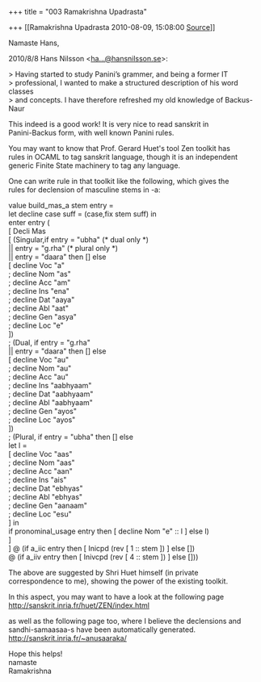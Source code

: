 +++
title = "003 Ramakrishna Upadrasta"

+++
[[Ramakrishna Upadrasta	2010-08-09, 15:08:00 [Source](https://groups.google.com/g/samskrita/c/L-Lm-bnKdVE)]]



Namaste Hans,

2010/8/8 Hans Nilsson \<[ha...@hansnilsson.se]()\>:

  
\> Having started to study Panini’s grammer, and being a former IT  
\> professional, I wanted to make a structured description of his word classes  
\> and concepts. I have therefore refreshed my old knowledge of Backus-Naur

This indeed is a good work! It is very nice to read sanskrit in  
Panini-Backus form, with well known Panini rules.

You may want to know that Prof. Gerard Huet's tool Zen toolkit has  
rules in OCAML to tag sanskrit language, though it is an independent  
generic Finite State machinery to tag any language.

One can write rule in that toolkit like the following, which gives the  
rules for declension of masculine stems in -a:

value build_mas_a stem entry =  
let decline case suff = (case,fix stem suff) in  
enter entry (  
\[ Decli Mas  
\[ (Singular,if entry = "ubha" (\* dual only \*)  
\|\| entry = "g.rha" (\* plural only \*)  
\|\| entry = "daara" then \[\] else  
\[ decline Voc "a"  
; decline Nom "as"  
; decline Acc "am"  
; decline Ins "ena"  
; decline Dat "aaya"  
; decline Abl "aat"  
; decline Gen "asya"  
; decline Loc "e"  
\])  
; (Dual, if entry = "g.rha"  
\|\| entry = "daara" then \[\] else  
\[ decline Voc "au"  
; decline Nom "au"  
; decline Acc "au"  
; decline Ins "aabhyaam"  
; decline Dat "aabhyaam"  
; decline Abl "aabhyaam"  
; decline Gen "ayos"  
; decline Loc "ayos"  
\])  
; (Plural, if entry = "ubha" then \[\] else  
let l =  
\[ decline Voc "aas"  
; decline Nom "aas"  
; decline Acc "aan"  
; decline Ins "ais"  
; decline Dat "ebhyas"  
; decline Abl "ebhyas"  
; decline Gen "aanaam"  
; decline Loc "esu"  
\] in  
if pronominal_usage entry then \[ decline Nom "e" :: l \] else l)  
\]  
\] @ (if a_iic entry then \[ Inicpd (rev \[ 1 :: stem \]) \] else \[\])  
@ (if a_iiv entry then \[ Inivcpd (rev \[ 4 :: stem \]) \] else \[\]))

The above are suggested by Shri Huet himself (in private  
correspondence to me), showing the power of the existing toolkit.

In this aspect, you may want to have a look at the following page  
<http://sanskrit.inria.fr/huet/ZEN/index.html>

as well as the following page too, where I believe the declensions and  
sandhi-samaasaa-s have been automatically generated.  
<http://sanskrit.inria.fr/~anusaaraka/>

Hope this helps!  
namaste  
Ramakrishna  

